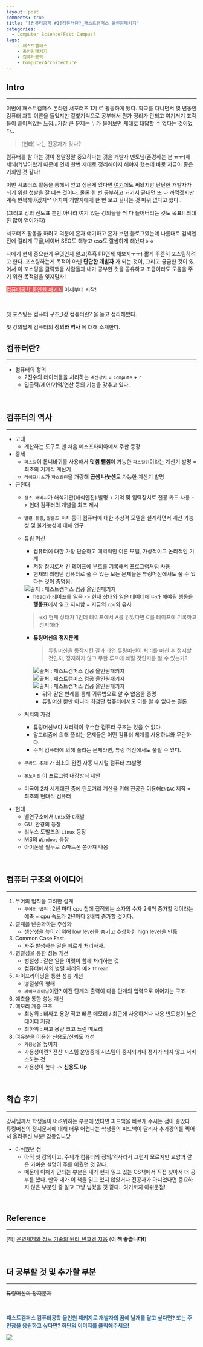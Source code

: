 ```yaml
---
layout: post
comments: true
title: "[컴퓨터공학 #1]컴퓨터란?_패스트캠퍼스 올인원패키지"
categories:
  - Computer Science[Fast Campus]
tags:
    - 패스트캠퍼스
    - 올인원패키지
    - 컴퓨터공학
    - ComputerArchitecture
---
```


## Intro
---
이번에 <span class="hl">패스트캠퍼스 온라인 서포터즈 1기 </span>로 활동하게 됐다. 학교를 다니면서 몇 년동안 컴퓨터 과학 이론을 들었지만 겉핥기식으로 공부해서 뭔가 정리가 안되고 여기저기 조각들이 흩어져있는 느낌...가장 큰 문제는 누가 물어보면 제대로 대답할 수 없다는 것이었다..

> (현타) 나는 전공자가 맞나?

<span class="hl">컴퓨터를 잘 아는 것</span>이 정말정말 중요하다는 것을 개발자 멘토님(존경하는 분 ㅠㅠ)께 세뇌(?)받아왔기 때문에 언제 한번 제대로 정리해야지 해야지 했는데 바로 지금이 좋은 기회인 것 같다!

이번 서포터즈 활동을 통해서 얻고 싶은게 있다면 <a href="https://kwonsye.github.io/category/computer-science.html">여기</a>에도 써놨지만 <span class="hl">단단한 개발자</span>가 되기 위한 첫발을 잘 떼는 것이다. 물론 한 번 공부하고 거기서 끝내면 또 다 까먹겠지만 계속 반복해야겠지^^ 어차피 개발자에게 한 번 보고 끝나는 것 따위 없다고 했다..

(그리고 강의 진도표 뿐만 아니라 여기 있는 강의들을 싹 다 들어버리는 것도 목표!! 최대한 많이 얻어가자)

서포터즈 활동을 하려고 덕분에 혼자 얘기하고 혼자 보던 블로그였는데 나름대로 검색엔진에 걸리게 구글,네이버 SEO도 해놓고 css도 깔쌈하게 해놨다ㅎㅎ

나에게 현재 중요한게 무엇인지 알고(흑흑 PR언제 해보지ㅜㅜ) 짧게 꾸준히 포스팅하려고 한다. 포스팅하는게 목적이 아닌 **단단한 개발자** 가 되는 것이, 그리고 궁금한 것이 있어서 이 포스팅을 클릭했을 사람들과 내가 공부한 것을 공유하고 조금이라도 도움을 주기 위한 목적임을 잊지말자!

<span style="background-color : #e16262; color : white; cursor:pointer" onclick="location.href='https://bit.ly/2TRCh5e'">컴퓨터공학 올인원 패키지</span> 이제부터 시작!

<br>

첫 포스팅은 <span class="hl">컴퓨터 구조_1강 컴퓨터란?</span> 을 듣고 정리해봤다.

첫 강의답게 컴퓨터의 **정의와 역사** 에 대해 소개한다.

## 컴퓨터란?
---

- 컴퓨터의 정의
    - 2진수의 데이터들을 처리하는 `계산장치` = `Compute` + `r`
    - 입출력/제어/기억/연산 등의 기능을 갖추고 있다.

<br>

## 컴퓨터의 역사
---
    
- 고대
    - 계산하는 도구로 맨 처음 메소포타미아에서 주판 등장
- 중세
    - `파스칼`이 톱니바퀴를 사용해서 **덧셈 뺄셈**이 가능한 `파스칼린`이라는 계산기 발명 = 최초의 기계식 계산기
    - `라이프니츠`가 `파스칼린`을 개량해 **곱셈 나눗셈**도 가능한 계산기 발명
- 근현대
    - `찰스 배비지`가 <span class="hl">해석기관(해석엔진) 발명 + 기억 및 입력장치로 천공 카드</span> 사용 -> 현대 컴퓨터의 개념을 최초 제시
    - `앨런 튜링`, `알론조 처치` 등이 컴퓨터에 대한 추상적 모델을 설계하면서 계산 가능성 및 불가능성에 대해 연구
    - <span class="hl">튜링 머신</span>
        - 컴퓨터에 대한 가장 단순하고 매력적인 이론 모델, 가상적이고 논리적인 기계
        - 저장 장치로서 긴 테이프에 부호를 기록해서 프로그램처럼 사용
        - 현재의 최첨단 컴퓨터로 풀 수 있는 모든 문제들은 튜링머신에서도 풀 수 있다는 것이 증명됨.

        <img src="/assets/images/190401/cs2.JPG" title="출처 : 패스트캠퍼스 컴공 올인원패키지">

        - head가 테이프를 읽음 -> 현재 상태와 읽은 데이터에 따라 해야될 행동을 **행동표**에서 읽고 지시함 = 지금의 `cpu`와 유사
        > ex) 현재 상태가 1인데 테이프에서 A를 읽었다면 C를 테이프에 기록하고 정지해라

        - **튜링머신의 정지문제**
            > 튜링머신을 동작시킨 결과 과연 튜링머신이 처리를 마친 후 정지할 것인지, 정지하지 않고 무한 루프에 빠질 것인지를 알 수 있는가?

            <img src="/assets/images/190401/cs1.JPG" title="출처 : 패스트캠퍼스 컴공 올인원패키지">

            <img src="/assets/images/190401/cs3.JPG" title="출처 : 패스트캠퍼스 컴공 올인원패키지">

            <img src="/assets/images/190401/cs4.JPG" title="출처 : 패스트캠퍼스 컴공 올인원패키지">
            
            - 위와 같은 반례를 통해 귀류법으로 알 수 없음을 증명
            - 튜링머신 뿐만 아니라 최첨단 컴퓨터에서도 이를 알 수 없다는 결론

    - <span class="hl">처치의 가정</span>
        - 튜링머신보다 처리력이 우수한 컴퓨터 구조는 있을 수 없다.
        - 알고리즘에 의해 풀리는 문제들은 어떤 컴퓨터 체계를 사용하냐와 무관하다. 
        - 수퍼 컴퓨터에 의해 풀리는 문제라면, 튜링 머신에서도 풀릴 수 있다.
    - `콘라드 추제` 가 최초의 완전 자동 디지털 컴퓨터 `Z3`발명
    - `폰노이만` 이 <span class="hl">프로그램 내장방식</span> 제안
    - 미국이 2차 세계대전 중에 탄도거리 계산을 위해 진공관 이용해`ENIAC` 제작 = 최초의 현대식 컴퓨터 
- 현대
    - 벨연구소에서 `Unix`와 `C`개발
    - GUI 환경의 등장
    - 리누스 토발즈의 `Linux` 등장 
    - MS의 `Windows` 등장
    - 아이폰을 필두로 스마트폰 쏟아져 나옴

<br>

## 컴퓨터 구조의 아이디어
---
1. 무어의 법칙을 고려한 설계
    - `무어의 법칙` : 2년 마다 cpu 칩에 집적되는 소자의 수자 2배씩 증가할 것이라는 예측 = cpu 속도가 2년마다 2배씩 증가할 것이다.
2. 설계를 단순화하는 추상화
    - 생산성을 높이기 위해 low level을 숨기고 추상화한 high level을 만듦
3. Common Case Fast
    - 자주 발생하는 일을 빠르게 처리하자.
4. <span class="hl">병렬성</span>을 통한 성능 개선
    - 병렬성 : 같은 일을 여럿이 함께 처리하는 것
    - 컴퓨터에서의 병렬 처리의 예> `Thread`
5.  <span class="hl">파이프라이닝</span>을 통한 성능 개선
    - 병렬성의 형태
    - `파이프라이닝`이란? 이전 단계의 출력이 다음 단계의 입력으로 이어지는 구조
6. 예측을 통한 성능 개선
7. 메모리 계층 구조
    - 최상위 : 비싸고 용량 작고 빠른 메모리 / 최근에 사용하거나 사용 빈도성이 높은 데이터 저장
    - 최하위 : 싸고 용량 크고 느린 메모리
8. 여유분을 이용한 신용도/신뢰도 개선
    - `가용성`을 높이자
    - 가용성이란? 전산 시스템 운영중에 시스템이 중지되거나 정지가 되지 않고 서비스하는 것
    - 가용성이 높다 -> **신용도 Up** 

<br>

## 학습 후기
---

강사님께서 학생들이 어려워하는 부분에 있다면 피드백을 빠르게 주시는 점이 좋았다. 튜링머신의 정지문제에 대해 너무 어렵다는 학생들의 피드백이 달리자 추가강의를 찍어서 올려주신 부분! 감동입니당

- 아쉬웠던 점
    - 아직 첫 강의이고, 주제가 컴퓨터의 정의/역사라서 그런지 모르지만 교양과 같은 가벼운 설명이 주를 이뤘던 것 같다.
    - 때문에 이해가 안되는 부분은 내가 현재 읽고 있는 OS책에서 직접 찾아서 더 공부를 했다. 만약 내가 이 책을 읽고 있지 않았거나 전공자가 아니었다면 중요하지 않은 부분인 줄 알고 그냥 넘겼을 것 같다.. 여기까지 아쉬운점!

<br>

## Reference
---
[책] <a href="https://book.naver.com/bookdb/book_detail.nhn?bid=4392911">운영체제와 정보 기술의 원리_반효경 지음</a> (**이 책 좋습니다!**)

<br>

## 더 공부할 것 및 추가할 부분
---
<s>튜링머신의 정지문제</s>

<br>

<span style="color:#2d6594; font-weight: bold;text-align: justify; ">패스트캠퍼스 컴퓨터공학 올인원 패키지로 개발자의 꿈에 날개를 달고 싶다면? 또는 주인장을 응원하고 싶다면? 하단의 이미지를 클릭해주세요!</span>
<br>

<img src="/assets/images/190401/link.JPG" onclick="javascript:newin=window.open('about:blank'); newin.location.href='https://bit.ly/2TRCh5e';" style="cursor:pointer;">

<br>

<br>